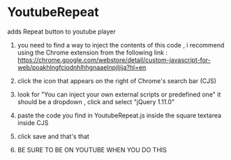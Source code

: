# YoutubeRepeat
adds Repeat button to youtube player 


1) you need to find a way to inject the contents of this code , i recommend using the Chrome extension from the following link : https://chrome.google.com/webstore/detail/custom-javascript-for-web/poakhlngfciodnhlhhgnaaelnpjljija?hl=en 

2) click the icon that appears on the right of Chrome's search bar (CJS) 
3) look for "You can inject your own external scripts or predefined one" it should be a dropdown , click and select "jQuery 1.11.0"
4) paste the code you find in YoutubeRepeat.js inside the square textarea inside CJS 
5) click save and that's that 

0) BE SURE TO BE ON YOUTUBE WHEN YOU DO THIS

